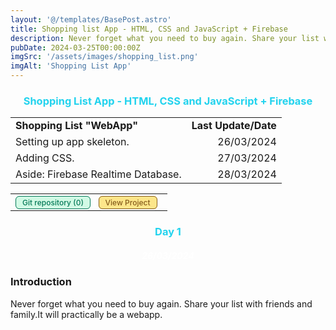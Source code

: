 ```yaml
---
layout: '@/templates/BasePost.astro'
title: Shopping list App - HTML, CSS and JavaScript + Firebase
description: Never forget what you need to buy again. Share your list with friends and family."WebApp"
pubDate: 2024-03-25T00:00:00Z
imgSrc: '/assets/images/shopping_list.png'
imgAlt: 'Shopping List App'
---
```


<h3 style="color: rgb(34, 211, 238); text-align: center;">Shopping List App - HTML, CSS and JavaScript + Firebase</h3>
<table>
  <tr>
    <td><strong>Shopping List "WebApp"</strong></td>
    <td style="text-align: right;"><strong>Last Update/Date</strong></td>
  </tr>
  <tr>
    <td>Setting up app skeleton.</td>
<td style="text-align: right;">26/03/2024</td>
  </tr>
  <tr>
    <td>Adding CSS.</td>
<td style="text-align: right;">27/03/2024</td>
  </tr>
  <tr>
    <td>Aside: Firebase Realtime Database.</td>
<td style="text-align: right;">28/03/2024</td>
  </tr>
</table>

<table>
  <tr>
    <td>
      <a id="gitRepositoryLink" href="https://github.com/davidtrovisco/shopping-list" target="_blank" onclick="incrementClicks()" style="background-color: #D1FAE5; color: #047857; font-size: 0.75rem; font-weight: 500; margin-right: 0.5rem; padding: 0.125rem 0.625rem; border: 1px solid #047857; border-radius: 0.375rem; text-decoration: none;">Git repository (0)</a>
      <span id="viewProjectButton" style="background-color: #FDE68A; color: #855C1B; font-size: 0.75rem; font-weight: 500; margin-right: 0.5rem; padding: 0.125rem 0.625rem; border: 1px solid #855C1B; border-radius: 0.375rem;">View Project</span>
    </td>
  </tr>
</table>

<script>
  let clickCount = localStorage.getItem('clickCount') || 0;

  document.getElementById("gitRepositoryLink").innerText = "Git repository (" + clickCount + ")";

  function incrementClicks() {
    clickCount++;
    localStorage.setItem('clickCount', clickCount);
    document.getElementById("gitRepositoryLink").innerText = "Git repository (" + clickCount + ")";
  }
</script>


<h3 style="color: rgb(34, 211, 238); text-align: center;">Day 1</h3>
<h5 style="color: white; text-align: center;">26/03/2024</h4>

### Introduction
Never forget what you need to buy again. Share your list with friends and family.It will practically be a webapp.
###
 